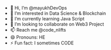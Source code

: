 - 👋 Hi, I’m @mayukhDevOps
- 👀 I’m interested in Data Science & Blockchain
- 🌱 I’m currently learning Java Script
- 💞️ I’m looking to collaborate on Web3 Project
- 📫 Reach me @code_nlifts
- 😄 Pronouns: HE
- ⚡ Fun fact: I sometimes CODE

<!---
mayukhDevOps/mayukhDevOps is a ✨ special ✨ repository because its `README.md` (this file) appears on your GitHub profile.
You can click the Preview link to take a look at your changes.
--->
